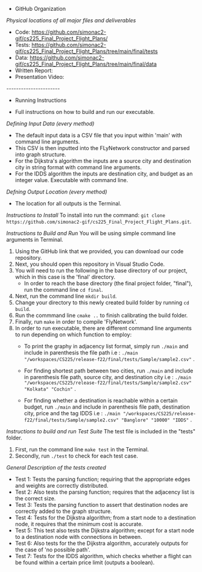 * GitHub Organization  

*Physical locations of all major files and deliverables*
- Code: https://github.com/simonac2-gif/cs225_Final_Project_Flight_Plans/
- Tests: https://github.com/simonac2-gif/cs225_Final_Project_Flight_Plans/tree/main/final/tests
- Data: https://github.com/simonac2-gif/cs225_Final_Project_Flight_Plans/tree/main/final/data
- Written Report:
- Presentation Video:

*----------------------*

* Running Instructions 

- Full instructions on how to build and run our executable.

*Defining Input Data (every method)*
- The default input data is a CSV file that you input within 'main' with command line arguments. 
- This CSV is then inputted into the FLyNetwork constructor and parsed into graph structure.
- For the Dijkstra's algorithm the inputs are a source city and destination city in string format with command line arguments.
- For the IDDS algorithm the inputs are destination city, and budget as an integer value. Executable with command line. 

*Defning Output Location (every method)*
- The location for all outputs is the Terminal.

*Instructions to Install*
To install into run the command: `git clone https://github.com/simonac2-gif/cs225_Final_Project_Flight_Plans.git`.

*Instructions to Build and Run*
You will be using simple command line arguments in Terminal.
1. Using the GitHub link that we provided, you can download our code repository.
2. Next, you should open this repository in Visual Studio Code.
3. You will need to run the following in the base directory of our project, which in this case is the 'final' directory. 
   - In order to reach the base directory (the final project folder, "final"), run the command line `cd final`.
4. Next, run the command line `mkdir build`.
5. Change your directory to this newly created build folder by running `cd build`.
6. Run the commmand line `cmake ..` to finish calibrating the build folder.
7. Finally, run `make` in order to compile 'FlyNetwork'.
8. In order to run executable, there are different command line arguments to run depending on which function to employ:
   - To print the graphy in adjacency list format, simply run `./main` and include in parenthesis  the file path i.e :
      `./main "/workspaces/CS225/release-f22/final/tests/Sample/sample2.csv"` .

   - For finding shortest path between two cities, run `./main` and include in parenthesis file path, source city, and 
   destination city i.e :
      `./main "/workspaces/CS225/release-f22/final/tests/Sample/sample2.csv" "Kolkata" "Cochin"` .

   - For finding whether a destination is reachable within a certain budget, run `./main` and include in parenthesis file path,
   destination city, price and the tag IDDS i.e :
      `./main "/workspaces/CS225/release-f22/final/tests/Sample/sample2.csv" "Banglore" "10000" "IDDS"` .



*Instructions to build and run Test Suite*
The test file is included in the "tests" folder.
1. First, run the command line `make test` in the Terminal.
2. Secondly, run `./test` to check for each test case.

*General Description of the tests created*
- Test 1: Tests the parsing function; requiring that the appropriate edges and weights are correctly distributed.
- Test 2: Also tests the parsing function; requires that the adjacency list is the correct size.
- Test 3: Tests the parsing function to assert that destination nodes are correctly added to the graph structure. 
- Test 4: Tests for the Dijkstra algorithm; from a start node to a destination node, it requires that the minimum cost is accurate.
- Test 5: This test also tests the Dijkstra algorithm; except for a start node to a destination node with connections in between.
- Test 6: Also tests for the the Dijkstra algorithm, accurately outputs for the case of 'no possible path'.
- Test 7: Tests for the IDDS algorithm, which checks whether a flight can be found within a certain price limit (outputs a boolean).


